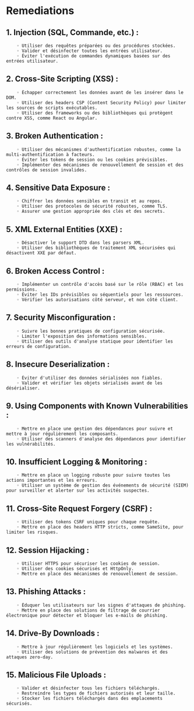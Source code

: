 # Remediations

## 1. Injection (SQL, Commande, etc.) :
        ◦ Utiliser des requêtes préparées ou des procédures stockées.
        ◦ Valider et désinfecter toutes les entrées utilisateur.
        ◦ Éviter l'exécution de commandes dynamiques basées sur des entrées utilisateur.
## 2. Cross-Site Scripting (XSS) :
        ◦ Échapper correctement les données avant de les insérer dans le DOM.
        ◦ Utiliser des headers CSP (Content Security Policy) pour limiter les sources de scripts exécutables.
        ◦ Utiliser des frameworks ou des bibliothèques qui protègent contre XSS, comme React ou Angular.
## 3. Broken Authentication :
        ◦ Utiliser des mécanismes d'authentification robustes, comme la multi-authentification à facteurs.
        ◦ Éviter les tokens de session ou les cookies prévisibles.
        ◦ Implémenter des mécanismes de renouvellement de session et des contrôles de session invalides.
## 4. Sensitive Data Exposure :
        ◦ Chiffrer les données sensibles en transit et au repos.
        ◦ Utiliser des protocoles de sécurité robustes, comme TLS.
        ◦ Assurer une gestion appropriée des clés et des secrets.
## 5. XML External Entities (XXE) :
        ◦ Désactiver le support DTD dans les parsers XML.
        ◦ Utiliser des bibliothèques de traitement XML sécurisées qui désactivent XXE par défaut.
## 6. Broken Access Control :
        ◦ Implémenter un contrôle d'accès basé sur le rôle (RBAC) et les permissions.
        ◦ Éviter les IDs prévisibles ou séquentiels pour les ressources.
        ◦ Vérifier les autorisations côté serveur, et non côté client.
## 7. Security Misconfiguration :
        ◦ Suivre les bonnes pratiques de configuration sécurisée.
        ◦ Limiter l'exposition des informations sensibles.
        ◦ Utiliser des outils d'analyse statique pour identifier les erreurs de configuration.
## 8. Insecure Deserialization :
        ◦ Éviter d'utiliser des données sérialisées non fiables.
        ◦ Valider et vérifier les objets sérialisés avant de les désérialiser.
## 9. Using Components with Known Vulnerabilities :
        ◦ Mettre en place une gestion des dépendances pour suivre et mettre à jour régulièrement les composants.
        ◦ Utiliser des scanners d'analyse des dépendances pour identifier les vulnérabilités.
## 10. Insufficient Logging & Monitoring :
        ◦ Mettre en place un logging robuste pour suivre toutes les actions importantes et les erreurs.
        ◦ Utiliser un système de gestion des événements de sécurité (SIEM) pour surveiller et alerter sur les activités suspectes.
## 11. Cross-Site Request Forgery (CSRF) :
        ◦ Utiliser des tokens CSRF uniques pour chaque requête.
        ◦ Mettre en place des headers HTTP stricts, comme SameSite, pour limiter les risques.
## 12. Session Hijacking :
        ◦ Utiliser HTTPS pour sécuriser les cookies de session.
        ◦ Utiliser des cookies sécurisés et HttpOnly.
        ◦ Mettre en place des mécanismes de renouvellement de session.
## 13. Phishing Attacks :
        ◦ Éduquer les utilisateurs sur les signes d'attaques de phishing.
        ◦ Mettre en place des solutions de filtrage de courrier électronique pour détecter et bloquer les e-mails de phishing.
## 14. Drive-By Downloads :
        ◦ Mettre à jour régulièrement les logiciels et les systèmes.
        ◦ Utiliser des solutions de prévention des malwares et des attaques zero-day.
## 15. Malicious File Uploads :
        ◦ Valider et désinfecter tous les fichiers téléchargés.
        ◦ Restreindre les types de fichiers autorisés et leur taille.
        ◦ Stocker les fichiers téléchargés dans des emplacements sécurisés.
